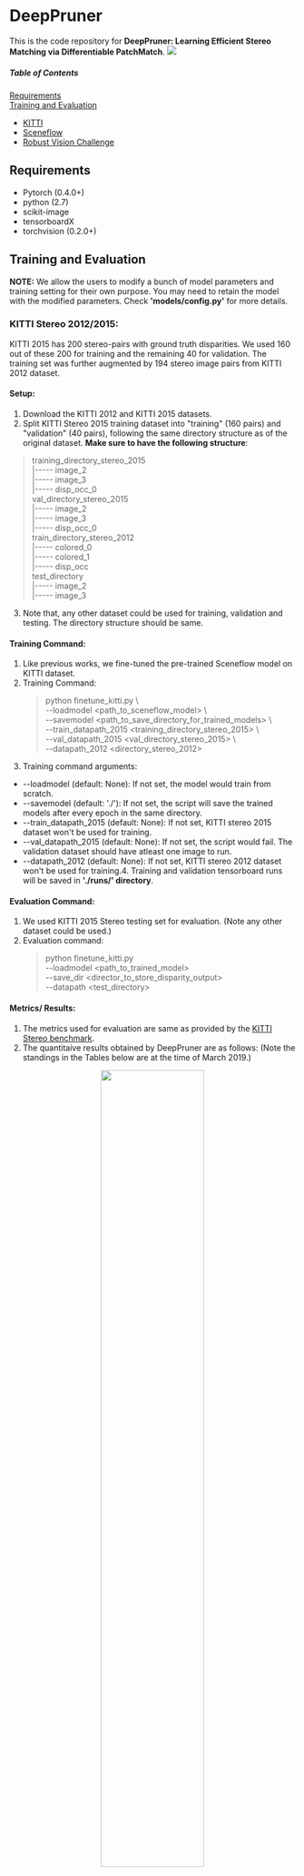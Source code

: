 # DeepPruner

This is the code repository for **DeepPruner: Learning Efficient Stereo Matching via Differentiable PatchMatch**.
![](../readme_images/DeepPruner.png)


##### Table of Contents  
[Requirements](#Requirements)  
[Training and Evaluation](#TrainingEvaluation)  
- [KITTI](#KITTI)
- [Sceneflow](#Sceneflow)
- [Robust Vision Challenge](#ROB)

<a name="Requirements"></a>
## Requirements

+ Pytorch (0.4.0+)
+ python (2.7)
+ scikit-image
+ tensorboardX
+ torchvision (0.2.0+)

<a name="TrainingEvaluation"></a>
## Training and Evaluation

**NOTE:** We allow the users to modify a bunch of model parameters and training setting for their own purpose. You may need to retain the model with the modified parameters.
Check **'models/config.py'** for more details. 

<a name="KITTI"></a>
### KITTI Stereo 2012/2015:
KITTI 2015 has 200 stereo-pairs with ground truth disparities. We used 160 out of these 200 for training and the remaining 40 for validation. The training set was further augmented by 194 stereo image pairs from KITTI 2012 dataset.

#### Setup:
1. Download the KITTI 2012 and KITTI 2015 datasets.
2. Split KITTI Stereo 2015 training dataset into "training" (160 pairs) and "validation" (40 pairs), following the same directory structure as of the original dataset. **Make sure to have the following structure**:
  > training_directory_stereo_2015 \
  >   |----- image_2 \
  >   |----- image_3 \
  >   |----- disp_occ_0 \
  > val_directory_stereo_2015 \
  >   |----- image_2 \
  >   |----- image_3 \
  >   |----- disp_occ_0 \
  > train_directory_stereo_2012 \
      |----- colored_0 \
      |----- colored_1 \
      |----- disp_occ \
  > test_directory \
      |----- image_2 \
      |----- image_3
3. Note that, any other dataset could be used for training, validation and testing. The directory structure should be same.

#### Training Command:
1. Like previous works, we fine-tuned the pre-trained Sceneflow model on KITTI dataset.
2. Training Command:
	> python finetune_kitti.py \\\
	> --loadmodel <path_to_sceneflow_model> \\\
	> --savemodel <path_to_save_directory_for_trained_models> \\\
	> --train_datapath_2015 <training_directory_stereo_2015> \\\
	> --val_datapath_2015 <val_directory_stereo_2015>  \\\
	> --datapath_2012 <directory_stereo_2012>
	> 
3. Training command arguments:
  + --loadmodel (default: None): If not set, the model would train from scratch.
  + --savemodel (default: './'): If not set, the script will save the trained models after every epoch in the same directory.
  + --train_datapath_2015 (default: None): If not set, KITTI stereo 2015 dataset won't be used for training.
  + --val_datapath_2015 (default: None): If not set, the script would fail. The validation dataset should have atleast one image to run.
  + --datapath_2012 (default: None): If not set, KITTI stereo 2012 dataset won't be used for training.4. Training and validation tensorboard runs will be saved in **'./runs/' directory**.

#### Evaluation Command:
1. We used KITTI 2015 Stereo testing set for evaluation. (Note any other dataset could be used.)
2. Evaluation command:
    > python finetune_kitti.py \
    >   --loadmodel <path_to_trained_model> \
    >   --save_dir <director_to_store_disparity_output> \
    >   --datapath <test_directory>  

#### Metrics/ Results:
1. The metrics used for evaluation are same as provided by the [KITTI Stereo benchmark](http://www.cvlibs.net/datasets/kitti/eval_scene_flow.php?benchmark=stereo).
2. The quantitaive results obtained by DeepPruner are as follows: (Note the standings in the Tables below are at the time of March 2019.)

<p align="center">
<img src="../readme_images/kitti_results.png" width="60%" />
</p>

3. Alongside learning the disparity (or depth maps), DeepPruner is able to predict the uncertain regions (occluded regions , bushy regions, object edges) efficiently .  Since the uncertainty in prediction correlates well with the error in the disparity maps (Figure 7.), such uncertainty can be used in other downstream tasks.

4. Qualitative results are as follows:

   
    ![](../readme_images/KITTI_test_set.png)
	  ![](../readme_images/CRP.png)
    ![](../readme_images/uncertainty_vis.png)


<a name="Sceneflow"></a>
### Sceneflow:

#### Setup:
1. Download [Sceneflow dataset](https://lmb.informatik.uni-freiburg.de/resources/datasets/SceneFlowDatasets.en.html#downloads), which consists of FlyingThings3D, Driving and Monkaa (RGB images (cleanpass) and disparity).

2. We followed the same directory structure as of the downloaded data. Check **dataloader/sceneflow_collector.py**.
	


#### Training/ Evaluation Command:
> python train_sceneflow.py \\\
>   --loadmodel <path_to_trained_model> \\\
>   --save_dir <directory_to_store_disparity_output> \\\
>   --savemodel <directory_to_store_trained_models_every_epoch> \\\
>   --datapath_monkaa <monkaa_dataset> \\\
>   --datapath_flying <flying_things> \\\
>   --datapath_driving <driving_dataset>	

#### Metrics/ Results:
1. We used EPE(end point error) as one of the metrics.

  <p align="center">
  <img src="../readme_images/sceneflow.png" width="60%" />
  </p>

  <p align="center">
  <img src="../readme_images/sceneflow_results.png"/>
  </p>
   

  
   

<a name="ROB"></a>
### Robust Vision Challenge:

#### Details:
1. The goal of Robust Vision Challenge challenge is to foster the development of vision systems that are robust and 
consequently perform well on a variety of datasets with different characteristics.
Please refer to <a href="http://www.robustvision.net/"> Robust Vision Challenge </a> for more details.

2. We used the pre-trained Seneflow model and then jointly fine-tuned the model on KITTI, ETH3D and Middlebury datasets.

#### Setup
1. Dataloader and setup details coming soon.

#### Metrics/ Results:

Check <a href="http://www.cvlibs.net/datasets/kitti/eval_scene_flow_detail.php?benchmark=stereo&result=d67c3b20f7d2724e8d6a25f49405c0511f883b7a">DeepPruner_ROB</a> on KITTI benchmark. \
Check <a href="https://www.eth3d.net/low_res_two_view">DeepPruner_ROB</a> on ETH3D benchmark. \
Check <a href="http://vision.middlebury.edu/stereo/eval3/">DeepPruner_ROB</a> on MiddleburyV3 benchmark. \
    
  <p align="center">
  <img src="../readme_images/rob.png" width="60%" />
  </p>

  <p align="center">
  <img src="../readme_images/rob_results.png" width="60%"/>
  </p>

